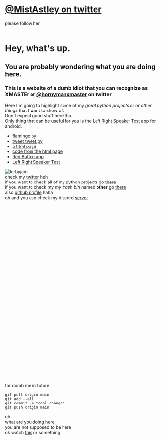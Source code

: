 # [@MistAstley on twitter](https://twitter.com/MistAstley)<br/>
please follow her
<br/>
<br/>
# Hey, what's up.<br/>
## You are probably wondering what you are doing here.<br/>
### This is a website of a dumb idiot that you can recognize as XMASTEr or [@hornymanxmaster](https://twitter.com/hornymanxmaster) on twitter<br/>
Here I'm going to highlight some of my *great python projects* or *or other things* that I want to show of.<br/>
Don't expect good stuff here tho. <br/>
Only thing that can be useful for you is the [Left Right Speaker Test](/leftrighttest.md) app for android. <br/>

- [flamingo.py](/flamingo.md)
- [tweet tweet.py](/tweet.md)
- [a html page](/imahackerman.html)
- [code from the html page](/html.md)
- [Red Button app](/RedButton.html)
- [Left Right Speaker Test](/leftrighttest.html)

![kirbyjam](https://user-images.githubusercontent.com/54854992/126005718-f8f2fee2-e25d-480b-a587-dda57a0fea42.gif)
<br/>
check my [twitter](https://twitter.com/hornymanxmaster) heh<br/>
if you want to check all of my python projects go [there](https://github.com/XMASTEr1432/python-code)<br/>
if you want to check my *my trash bin* named **other** go [there](https://github.com/XMASTEr1432/other)<br/>
also [github profile](https://github.com/XMASTEr1432/) haha<br>
oh and you can check my discord [server](https://discord.gg/yACNHhjUz2)
<br/>
<script async src="https://pagead2.googlesyndication.com/pagead/js/adsbygoogle.js?client=ca-pub-7528464376376720"
     crossorigin="anonymous"></script>
<br/><br/><br/><br/><br/><br/><br/><br/><br/><br/><br/><br/><br/><br/><br/><br/><br/><br/><br/><br/><br/><br/><br/><br/><br/><br/><br/><br/><br/><br/><br/><br/><br/><br/>
for dumb me in future

```git
git pull origin main
git add --all
git commit -m "cool change"
git push origin main
```
oh<br/>
what are you doing here<br/>
you are not supposed to be here<br/>
ok watch [this](/video.html) or something<br/>
